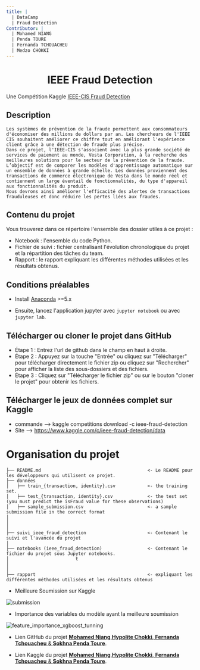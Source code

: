 ```yaml
---
title: |
  | DataCamp  
  | Fraud Detection
Contributor: |
  | Mohamed NIANG
  | Penda TOURE
  | Fernanda TCHOUACHEU
  | Medzo CHOKKI
---
```


<h1 align="center"> IEEE Fraud Detection </h1>

Une Compétition Kaggle [IEEE-CIS Fraud Detection](https://www.kaggle.com/c/ieee-fraud-detection/overview)

## Description

```
Les systèmes de prévention de la fraude permettent aux consommateurs d'économiser des millions de dollars par an. Les chercheurs de l'IEEE CIS souhaitent améliorer ce chiffre tout en améliorant l'expérience client grâce à une détection de fraude plus précise.
Dans ce projet, l'IEEE-CIS s'associent avec la plus grande société de services de paiement au monde, Vesta Corporation, à la recherche des meilleures solutions pour le secteur de la prévention de la fraude.
L’objectif est de comparer les modèles d'apprentissage automatique sur un ensemble de données à grande échelle. Les données proviennent des transactions de commerce électronique de Vesta dans le monde réel et contiennent un large éventail de fonctionnalités, du type d'appareil aux fonctionnalités du produit.
Nous devrons ainsi améliorer l'efficacité des alertes de transactions frauduleuses et donc réduire les pertes liées aux fraudes.
```

## Contenu du projet

Vous trouverez dans ce répertoire l'ensemble des dossier utiles à ce projet :
  - Notebook : l'ensemble du code Python.
  - Fichier de suivi : fichier centralisant l'évolution chronologique du projet et la répartition des tâches du team.
  - Rapport : le rapport expliquant les différentes méthodes utilisées et les résultats obtenus.

## Conditions préalables

- Install [Anaconda](https://www.anaconda.com/download/) >=5.x

- Ensuite, lancez l'application jupyter avec `jupyter notebook` ou avec `jupyter lab`.


## Télécharger ou cloner le projet dans GitHub

- Étape 1 : Entrez l'url de github dans le champ en haut à droite.
- Étape 2 : Appuyez sur la touche "Entrée" ou cliquez sur "Télécharger" pour télécharger directement le fichier zip ou cliquez sur "Rechercher" pour afficher la liste des sous-dossiers et des fichiers.
- Étape 3 : Cliquez sur "Télécharger le fichier zip" ou sur le bouton "cloner le projet" pour obtenir les fichiers.


## Télécharger le jeux de données complet sur Kaggle

- commande --> kaggle competitions download -c ieee-fraud-detection
- Site --> https://www.kaggle.com/c/ieee-fraud-detection/data


# Organisation du projet

    ├── README.md                                        <- Le README pour les développeurs qui utilisent ce projet.
    ├── données
    │   ├── train_{transaction, identity}.csv            <- the training set.
    │   ├── test_{transaction, identity}.csv             <- the test set (you must predict the isFraud value for these observations)
    │   ├── sample_submission.csv                        <- a sample submission file in the correct format
    │   
    │   
    │
    ├── suivi_ieee_fraud_detection                       <- Contenant le suivi et l'avancée du projet
    │
    ├── notebooks (ieee_fraud_detection)                 <- Contenant le fichier du projet sous Jupyter notebooks. 
    │                         t
    │                         
    │
    ├── rapport                                          <- expliquant les différentes méthodes utilisées et les résultats obtenus
    
 
* Meilleure Soumission sur Kaggle

![submission](https://user-images.githubusercontent.com/45575893/75619548-b8f00a00-5b7d-11ea-8082-c5d6d0a21f3b.PNG)

* Importance des variables du modèle ayant la meilleure soumission

![feature_importance_xgboost_tunning](https://user-images.githubusercontent.com/45575893/75619758-403e7d00-5b80-11ea-8932-31015c44200f.PNG)

* Lien GitHub du projet [**Mohamed Niang**,**Hypolite Chokki**, **Fernanda Tchouacheu** & **Sokhna Penda Toure**](https://github.com/DataCampM2DSSAF/suivi-du-data-camp-equipe-tchouacheu_toure_niang_chokki). 

* Lien Kaggle du projet [**Mohamed Niang**,**Hypolite Chokki**, **Fernanda Tchouacheu** & **Sokhna Penda Toure**](https://www.kaggle.com/niangmohamed/ieee-fraud-detection). 
